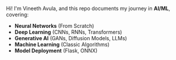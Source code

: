Hi! I'm Vineeth Avula, and this repo documents my journey in **AI/ML**, covering:
- **Neural Networks** (From Scratch)
- **Deep Learning** (CNNs, RNNs, Transformers)
- **Generative AI** (GANs, Diffusion Models, LLMs)
- **Machine Learning** (Classic Algorithms)
- **Model Deployment** (Flask, ONNX)
